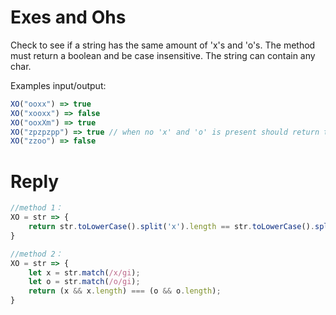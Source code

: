 # Exes and Ohs

Check to see if a string has the same amount of 'x's and 'o's. The method must return a boolean and be case insensitive. The string can contain any char.

Examples input/output:

```js
XO("ooxx") => true
XO("xooxx") => false
XO("ooxXm") => true
XO("zpzpzpp") => true // when no 'x' and 'o' is present should return true
XO("zzoo") => false
```

# Reply
```js
//method 1：
XO = str => {
    return str.toLowerCase().split('x').length == str.toLowerCase().split('o').length
}

//method 2：
XO = str => {
    let x = str.match(/x/gi);
    let o = str.match(/o/gi);
    return (x && x.length) === (o && o.length);
}
```
